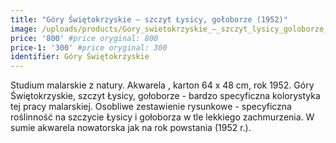 ```yaml
---
title: "Góry Świętokrzyskie – szczyt Łysicy, gołoborze (1952)"
image: /uploads/products/Gory_swietokrzyskie_–_szczyt_lysicy_goloborze_(1952).jpg
price: '800' #price oryginal: 800
price-1: '300' #price oryginal: 300
identifier: Góry Świętokrzyskie
---
```


Studium malarskie z natury. Akwarela , karton 64 x 48 cm, rok 1952.
Góry Świętokrzyskie, szczyt Łysicy, gołoborze - bardzo specyficzna kolorystyka tej pracy malarskiej. Osobliwe zestawienie rysunkowe - specyficzna roślinność na szczycie Łysicy i gołoborza w tle lekkiego zachmurzenia.
W sumie akwarela nowatorska jak na rok powstania (1952 r.).